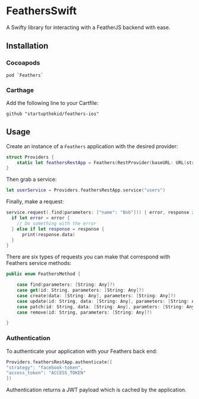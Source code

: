 # FeathersSwift

A Swifty library for interacting with a FeatherJS backend with ease.


## Installation

### Cocoapods
```
pod `Feathers`
```

### Carthage

Add the following line to your Cartfile:

```
github "startupthekid/feathers-ios"
```
## Usage

Create an instance of a `Feathers` application with the desired provider:

```swift
struct Providers {
    static let feathersRestApp = Feathers(RestProvider(baseURL: URL(string: "https://myserver.com")))
}
```

Then grab a service:

```swift
let userService = Providers.feathersRestApp.service("users")
```

Finally, make a request:

```swift
service.request(.find(parameters: ["name": "Bob"])) { error, response in
  if let error = error {
    // Do something with the error
  } else if let response = response {
      print(response.data)
  }
}
```

There are six types of requests you can make that correspond with Feathers service methods:

```swift
public enum FeathersMethod {

    case find(parameters: [String: Any]?)
    case get(id: String, parameters: [String: Any]?)
    case create(data: [String: Any], parameters: [String: Any]?)
    case update(id: String, data: [String: Any], parameters: [String: Any]?)
    case patch(id: String, data: [String: Any], paramters: [String: Any]?)
    case remove(id: String, parameters: [String: Any]?)

}
```

### Authentication

To authenticate your application with your Feathers back end:

```swift
Providers.feathersRestApp.authenticate([
"strategy": "facebook-token",
"access_token": "ACCESS_TOKEN"
])
```

Authentication returns a JWT payload which is cached by the application.



